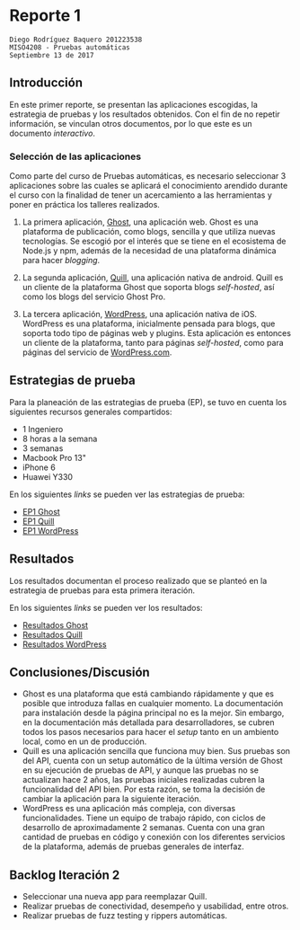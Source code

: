# Reporte 1
```
Diego Rodríguez Baquero	201223538
MISO4208 - Pruebas automáticas
Septiembre 13 de 2017
```
## Introducción
En este primer reporte, se presentan las aplicaciones escogidas, la estrategia de pruebas y los resultados obtenidos. Con el fin de no repetir información, se vinculan otros documentos, por lo que este es un documento *interactivo*.

### Selección de las aplicaciones
Como parte del curso de Pruebas automáticas, es necesario seleccionar 3 aplicaciones sobre las cuales se aplicará el conocimiento arendido durante el curso con la finalidad de tener un acercamiento a las herramientas y poner en práctica los talleres realizados.

1. La primera aplicación, [Ghost](../Ghost), una aplicación web. Ghost es una plataforma de publicación, como blogs, sencilla y que utiliza nuevas tecnologías. Se escogió por el interés que se tiene en el ecosistema de Node.js y npm, además de la necesidad de una plataforma dinámica para hacer *blogging*.

2. La segunda aplicación, [Quill](../Quill), una aplicación nativa de android. Quill es un cliente de la plataforma Ghost que soporta blogs *self-hosted*, así como los blogs del servicio Ghost Pro.

3. La tercera aplicación, [WordPress](../WordPress), una aplicación nativa de iOS. WordPress es una plataforma, inicialmente pensada para blogs, que soporta todo tipo de páginas web y plugins. Esta aplicación es entonces un cliente de la plataforma, tanto para páginas *self-hosted*, como para páginas del servicio de [WordPress.com](https://wordpress.com).

## Estrategias de prueba
Para la planeación de las estrategias de prueba (EP), se tuvo en cuenta los siguientes recursos generales compartidos:
- 1 Ingeniero
- 8 horas a la semana
- 3 semanas
- Macbook Pro 13"
- iPhone 6
- Huawei Y330

En los siguientes *links* se pueden ver las estrategias de prueba:
- [EP1 Ghost](../Ghost/It1/EP1.md)
- [EP1 Quill](../Quill/It1/EP1.md)
- [EP1 WordPress](../WordPress/It1/EP1.md)

## Resultados
Los resultados documentan el proceso realizado que se planteó en la estrategia de pruebas para esta primera iteración.

En los siguientes *links* se pueden ver los resultados:
- [Resultados Ghost](../Ghost/It1/Resultados.md)
- [Resultados Quill](../Quill/It1/Resultados.md)
- [Resultados WordPress](../WordPress/It1/Resultados.md)

## Conclusiones/Discusión
- Ghost es una plataforma que está cambiando rápidamente y que es posible que introduza fallas en cualquier momento. La documentación para instalación desde la página principal no es la mejor. Sin embargo, en la documentación más detallada para desarrolladores, se cubren todos los pasos necesarios para hacer el *setup* tanto en un ambiento local, como en un de producción.
- Quill es una aplicación sencilla que funciona muy bien. Sus pruebas son del API, cuenta con un setup automático de la última versión de Ghost en su ejecución de pruebas de API, y aunque las pruebas no se actualizan hace 2 años, las pruebas iniciales realizadas cubren la funcionalidad del API bien. Por esta razón, se toma la decisión de cambiar la aplicación para la siguiente iteración.
- WordPress es una aplicación más compleja, con diversas funcionalidades. Tiene un equipo de trabajo rápido, con ciclos de desarrollo de aproximadamente 2 semanas. Cuenta con una gran cantidad de pruebas en código y conexión con los diferentes servicios de la plataforma, además de pruebas generales de interfaz.

## Backlog Iteración 2
- Seleccionar una nueva app para reemplazar Quill.
- Realizar pruebas de conectividad, desempeño y usabilidad, entre otros.
- Realizar pruebas de fuzz testing y rippers automáticas.
